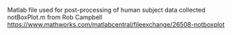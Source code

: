 Matlab file used for post-processing of human subject data collected
notBoxPlot.m from Rob Campbell https://www.mathworks.com/matlabcentral/fileexchange/26508-notboxplot
